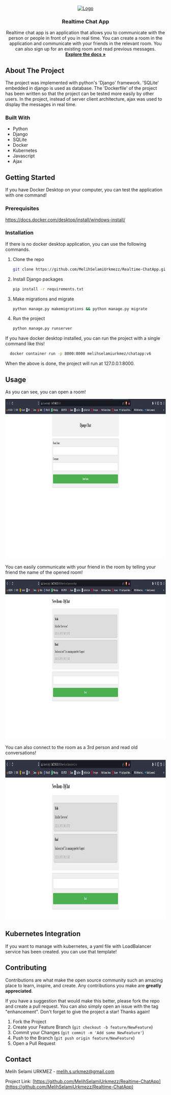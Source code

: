 

<!-- PROJECT LOGO -->
<br />
<div align="center">
  <a href="https://github.com/github_username/repo_name">
    <img src="https://t3.ftcdn.net/jpg/03/13/32/16/360_F_313321649_Sz7LZHKenwRtu3rFDbuyO28oJ7udepXw.jpg" alt="Logo" width="80" height="80">
  </a>

<h3 align="center">Realtime Chat App</h3>

  <p align="center">
    Realtime chat app is an application that allows you to communicate with the person or people in front of you in real time. You can create a room in the application and communicate with your friends in the relevant room. You can also sign up for an existing room and read previous messages.
    <br />
    <a href="https://github.com/MelihSelamiUrkmezz/Realtime-ChatApp"><strong>Explore the docs »</strong></a>
    <br />
  </p>
</div>


<!-- ABOUT THE PROJECT -->
## About The Project

The project was implemented with python's 'Django' framework. 'SQLite' embedded in django is used as database. The 'Dockerfile' of the project has been written so that the project can be tested more easily by other users. In the project, instead of server client architecture, ajax was used to display the messages in real time.





### Built With

* Python
* Django
* SQLite
* Docker
* Kubernetes
* Javascript
* Ajax






<!-- GETTING STARTED -->
## Getting Started

If you have Docker Desktop on your computer, you can test the application with one command!

### Prerequisites

https://docs.docker.com/desktop/install/windows-install/

### Installation

If there is no docker desktop application, you can use the following commands.


1. Clone the repo
   ```sh
   git clone https://github.com/MelihSelamiUrkmezz/Realtime-ChatApp.git
   ```
2. Install Django packages
   ```sh
   pip install -r requirements.txt
   ```
3. Make migrations and migrate 
   ```sh
   python manage.py makemigrations && python manage.py migrate
   ```
4. Run the project
   ```sh
   python manage.py runserver
   ```

If you have docker desktop installed, you can run the project with a single command like this!
 ```sh
   docker container run -p 8000:8000 melihselamiurkmez/chatapp:v6
   ```
When the above is done, the project will run at 127.0.0.1:8000.

<!-- USAGE EXAMPLES -->
## Usage

As you can see, you can open a room!

  <img src="https://github.com/MelihSelamiUrkmezz/Realtime-ChatApp/blob/main/Project%20Images/Screenshot_1.png" alt="Logo" width="900" height="500">


You can easily communicate with your friend in the room by telling your friend the name of the opened room!

  <img src="https://github.com/MelihSelamiUrkmezz/Realtime-ChatApp/blob/main/Project%20Images/Screenshot_2.png" alt="Logo" width="900" height="500">


You can also connect to the room as a 3rd person and read old conversations!

   <img src="https://github.com/MelihSelamiUrkmezz/Realtime-ChatApp/blob/main/Project%20Images/Screenshot_3.png" alt="Logo" width="900" height="500">

## Kubernetes Integration


If you want to manage with kubernetes, a yaml file with LoadBalancer service has been created. you can use that template!


<!-- CONTRIBUTING -->
## Contributing

Contributions are what make the open source community such an amazing place to learn, inspire, and create. Any contributions you make are **greatly appreciated**.

If you have a suggestion that would make this better, please fork the repo and create a pull request. You can also simply open an issue with the tag "enhancement".
Don't forget to give the project a star! Thanks again!

1. Fork the Project
2. Create your Feature Branch (`git checkout -b feature/NewFeature`)
3. Commit your Changes (`git commit -m 'Add some NewFeature'`)
4. Push to the Branch (`git push origin feature/NewFeature`)
5. Open a Pull Request







<!-- CONTACT -->
## Contact

Melih Selami URKMEZ - melih.s.urkmez@gmail.com

Project Link: [https://github.com/MelihSelamiUrkmezz/Realtime-ChatApp](https://github.com/MelihSelamiUrkmezz/Realtime-ChatApp)






